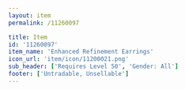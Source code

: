 ```yaml
---
layout: item
permalink: /11260097

title: Item
id: '11260097'
item_name: 'Enhanced Refinement Earrings'
icon_url: 'item/icon/11200021.png'
sub_header: ['Requires Level 50', 'Gender: All']
footer: ['Untradable, Unsellable']
---
```

